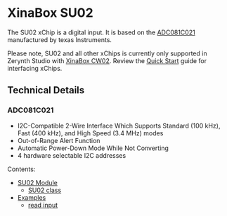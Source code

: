 # XinaBox SU02

The SU02 xChip is a digital input. It is based on the [ADC081C021](http://www.ti.com/lit/ds/symlink/adc081c021.pdf) manufactured by texas Instruments.

Please note, SU02 and all other xChips is currently only supported in Zerynth Studio with [XinaBox CW02](https://docs.zerynth.com/latest/official/board.zerynth.xinabox_esp32/docs/index.html). Review the [Quick Start](https://wiki.xinabox.cc/Quick-Start) guide for interfacing xChips.

## Technical Details

### ADC081C021


* I2C-Compatible 2-Wire Interface Which Supports Standard (100 kHz), Fast (400 kHz), and High Speed (3.4 MHz) modes
* Out-of-Range Alert Function
* Automatic Power-Down Mode While Not Converting
* 4 hardware selectable I2C addresses

<!-- The text you write here will appear in the first doc page. (This is just a comment, will not be rendered) -->
Contents:


* [SU02 Module](https://docs.zerynth.com/latest/official/lib.xinabox.su02/docs/official_lib.xinabox.su02_su02.html)
    * [SU02 class](https://docs.zerynth.com/latest/official/lib.xinabox.su02/docs/official_lib.xinabox.su02_su02.html#su02-class)
* [Examples](https://docs.zerynth.com/latest/official/lib.xinabox.su02/examples/examples.html)
    * [read input](https://docs.zerynth.com/latest/official/lib.xinabox.su02/examples/examples.html#read-input)
